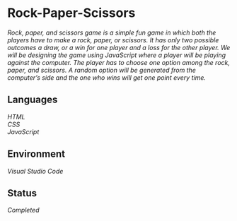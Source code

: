 # Rock-Paper-Scissors
*Rock, paper, and scissors game is a simple fun game in which both the players have to make a rock, paper, or scissors. It has only two possible outcomes a draw, or a win for one player and a loss for the other player. We will be designing the game using JavaScript where a player will be playing against the computer. The player has to choose one option among the rock, paper, and scissors. A random option will be generated from the computer’s side and the one who wins will get one point every time.*

## Languages
*HTML*<br>
*CSS*<br>
*JavaScript*<br>

## Environment
*Visual Studio Code*

## Status
*Completed*



